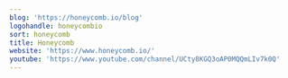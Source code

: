 ```yaml
---
blog: 'https://honeycomb.io/blog'
logohandle: honeycombio
sort: honeycomb
title: Honeycomb
website: 'https://www.honeycomb.io/'
youtube: 'https://www.youtube.com/channel/UCty8KGQ3oAP0MQQmLIv7k0Q'
---
```

